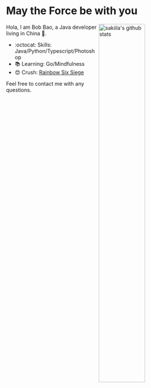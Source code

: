 # May the Force be with you 

<img align="right" alt="sakiila's github stats" width="50%" src="https://github-readme-stats.vercel.app/api?username=sakiila&show_icons=true">

Hola, I am Bob Bao, a Java developer living in China :panda_face:.

- :octocat: Skills: Java/Python/Typescript/Photoshop
- :books: Learning: Go/Mindfulness
- :heart_eyes: Crush: [Rainbow Six Siege](https://r6stats.com/zh/stats/38c6969e-2798-428a-a0cb-e0a11f3d84a9/) 

Feel free to contact me with any questions.
